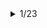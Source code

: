 <details> 
<summary>1/23</summary>

### 공통 문제

- [거리두기 확인하기](https://programmers.co.kr/learn/courses/30/lessons/81302) : O
- [N-Qeen](https://programmers.co.kr/learn/courses/30/lessons/12952) : O
- [문자열 압축](https://programmers.co.kr/learn/courses/30/lessons/60057) : O

### 개인 문제

- [디스크 컨트롤러](https://programmers.co.kr/learn/courses/30/lessons/42627) : 실패 후 답안 확인
- [정수 삼각형](https://programmers.co.kr/learn/courses/30/lessons/43105) :

</details>
